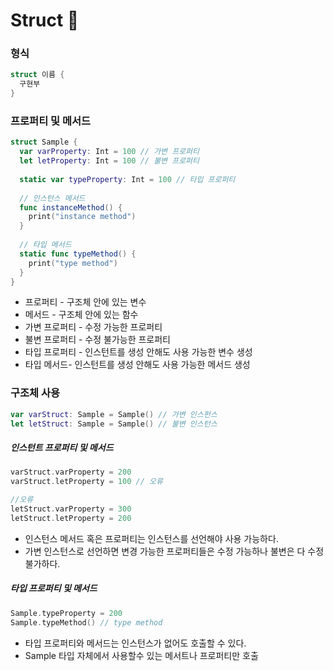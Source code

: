 # Struct 📒

### 형식

~~~ swift
struct 이름 {
  구현부
}
~~~

### 프로퍼티 및 메서드

~~~ swift
struct Sample {
  var varProperty: Int = 100 // 가변 프로퍼티
  let letProperty: Int = 100 // 불변 프로퍼티
  
  static var typeProperty: Int = 100 // 타입 프로퍼티
  
  // 인스턴스 메서드
  func instanceMethod() {
    print("instance method")
  }
  
  // 타입 메서드
  static func typeMethod() {
    print("type method")
  }
}
~~~

- 프로퍼티 - 구조체 안에 있는 변수
- 메서드 - 구조체 안에 있는 함수
- 가변 프로퍼티 - 수정 가능한 프로퍼티
- 불변 프로퍼티 - 수정 불가능한 프로퍼티
- 타입 프로퍼티 - 인스턴트를 생성 안해도 사용 가능한 변수 생성
- 타입 메서드- 인스턴트를 생성 안해도 사용 가능한 메서드 생성

### 구조체 사용

~~~ swift
var varStruct: Sample = Sample() // 가변 인스펀스
let letStruct: Sample = Sample() // 불변 인스턴스
~~~

##### 인스턴트 프로퍼티 및 메서드

~~~ swift
varStruct.varProperty = 200
varStruct.letProperty = 100 // 오류

//오류
letStruct.varProperty = 300 
letStruct.letProperty = 200
~~~

- 인스턴스 메서드 혹은 프로퍼티는 인스턴스를 선언해야 사용 가능하다.
- 가변 인스턴스로 선언하면 변경 가능한 프로퍼티들은 수정 가능하나 불변은 다 수정 불가하다.

##### 타입 프로퍼티 및 메서드

~~~ swift
Sample.typeProperty = 200
Sample.typeMethod() // type method
~~~

- 타입 프로퍼티와 메서드는 인스턴스가 없어도 호출할 수 있다.
- Sample 타입 자체에서 사용할수 있는 메서트나 프로퍼티만 호출





